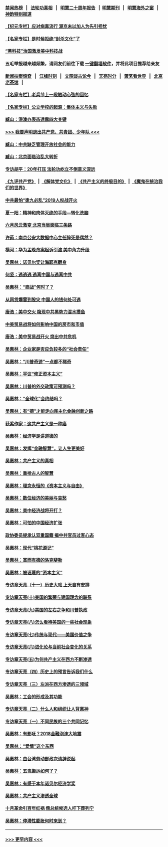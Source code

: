 #### [禁闻热榜](热点新闻.md?=0)  &nbsp;&nbsp;|&nbsp;&nbsp; [法轮功真相](https://github.com/gfw-breaker/truth/blob/master/README.md?=0) &nbsp;&nbsp;|&nbsp;&nbsp; [明慧二十周年报告](https://github.com/gfw-breaker/mh-reports/blob/master/README.md?=0) &nbsp;&nbsp;|&nbsp;&nbsp;[明慧期刊](https://github.com/gfw-breaker/mh-qikan) &nbsp;&nbsp;|&nbsp;&nbsp; [明慧海外之窗](https://github.com/gfw-breaker/mh-news/blob/master/README.md?=0) &nbsp;&nbsp;|&nbsp;&nbsp; [神韵特别报道](https://github.com/gfw-breaker/mh-news/blob/master/shenyun.md?=0)
#### [【纪元专栏】应对病毒流行 渥京未以加人为先引担忧](../pages/nsc423/n11875714.md?t=02271632) 
#### [【名家专栏】是时候拒绝“封杀文化”了](../pages/nsc423/n11814093.md?t=02271632) 
#### [“黑科技”治国激发美中科技战](../pages/nsc423/n11638056.md?t=02271632) 
#### 五毛举报越来越频繁，请网友们前往下载 [一键翻墙软件](https://github.com/gfw-breaker/ssr-accounts)，并将此项目推荐给亲友
#### [新闻拍案惊奇](https://github.com/gfw-breaker/banned-news/blob/master/pages/link4.md) &nbsp;&nbsp;|&nbsp;&nbsp; [江峰时刻](https://github.com/gfw-breaker/banned-news/blob/master/pages/link4.md) &nbsp;&nbsp;|&nbsp;&nbsp; [文昭谈古论今](https://github.com/gfw-breaker/banned-news/blob/master/pages/link4.md) &nbsp;&nbsp;|&nbsp;&nbsp; [天亮时分](https://github.com/gfw-breaker/banned-news/blob/master/pages/link4.md) &nbsp;&nbsp;|&nbsp;&nbsp; [萧茗看世界](https://github.com/gfw-breaker/banned-news/blob/master/pages/link4.md) &nbsp;&nbsp;|&nbsp;&nbsp; [北京老茶馆](https://github.com/gfw-breaker/banned-news/blob/master/pages/link4.md) &nbsp;&nbsp;|&nbsp;&nbsp; 
#### [【名家专栏】老兵节上一段触动心弦的回忆](../pages/nsc423/n11646016.md?t=02271632) 
#### [【名家专栏】公立学校的起源：集体主义与失败](../pages/nsc423/n11601833.md?t=02271632) 
#### [臧山：港澳办表态透露四大关键](../pages/nsc423/n11421628.md?t=02271632) 
#### [>>> 我要声明退出共产党、共青团、少年队 <<<](https://github.com/begood0513/goodnews/blob/master/quit/letter.md) 
#### [臧山：中共缺乏管理开放社会的能力](../pages/nsc423/n11407457.md?t=02271632) 
#### [臧山：北京面临治乱大转折](../pages/nsc423/n11406895.md?t=02271632) 
#### [专访胡平：20年打压 法轮功屹立不倒意义深远](../pages/nsc423/n11398800.md?t=02271632) 
#### [《九评共产党》](https://github.com/begood0513/9ping.md/blob/master/README.md) &nbsp;|&nbsp; [《解体党文化》](../../../../jtdwh.md/blob/master/README.md)  &nbsp;|&nbsp; [《共产主义的终极目的》](../../../../gczydzjmd.md/blob/master/README.md) &nbsp;|&nbsp; [《魔鬼在统治我们的世界》](../../../../mgztzwmdsj.md/blob/master/README.md) 
#### [中共最怕“逢九必乱”2019人权战开火](../pages/nsc423/n11385248.md?t=02271632) 
#### [夏一阳：精神和肉体灭绝的手段—转化洗脑](../pages/nsc423/n11368250.md?t=02271632) 
#### [六月风云激变 北京当局面临三条路](../pages/nsc423/n11313668.md?t=02271632) 
#### [许茹：南京公安大数据中心主任猝死是偶然？](../pages/nsc423/n11064744.md?t=02271632) 
#### [横河：华为孟晚舟案起诉引渡 美中角力升级](../pages/nsc423/n11027230.md?t=02271632) 
#### [吴惠林：诺贝尔奖让海耶克翻身](../pages/nsc423/n10890049.md?t=02271632) 
#### [何坚：逃逃逃 逃离中国与逃离中共](../pages/nsc423/n10592891.md?t=02271632) 
#### [吴惠林：“商战”何时了？](../pages/nsc423/n10573558.md?t=02271632) 
#### [从网贷爆雷到股灾 中国人的钱何处可逃](../pages/nsc423/n10572800.md?t=02271632) 
#### [唐浩：美中交火 隐现中共黑势力混水摸鱼](../pages/nsc423/n10544040.md?t=02271632) 
#### [中美贸易战将如何影响中国的房市和币值](../pages/nsc423/n10543697.md?t=02271632) 
#### [唐浩：美中贸易战开火 烧出中共危机](../pages/nsc423/n10540126.md?t=02271632) 
#### [吴惠林：企业家是否应负较多的“社会责任”](../pages/nsc423/n10535022.md?t=02271632) 
#### [吴惠林：“川普奇迹”一点都不稀奇](../pages/nsc423/n10512808.md?t=02271632) 
#### [吴惠林：平议“修正资本主义”](../pages/nsc423/n10495724.md?t=02271632) 
#### [吴惠林：川普的外交政策可预测吗？](../pages/nsc423/n10462387.md?t=02271632) 
#### [吴惠林：“全球化”会终结吗？](../pages/nsc423/n10452838.md?t=02271632) 
#### [吴惠林：有“德”才能走向民主化金融创新之路](../pages/nsc423/n10432292.md?t=02271632) 
#### [获奖作家：这共产主义是一种癌](../pages/nsc423/n10431541.md?t=02271632) 
#### [吴惠林：经济学是讲道德的](../pages/nsc423/n10398014.md?t=02271632) 
#### [吴惠林：发挥“金融智慧”，让人生更美好](../pages/nsc423/n10375019.md?t=02271632) 
#### [吴惠林：共产主义的真相](../pages/nsc423/n10351394.md?t=02271632) 
#### [吴惠林：重拾古人的智慧](../pages/nsc423/n10337691.md?t=02271632) 
#### [吴惠林：理念永恒的《资本主义与自由》](../pages/nsc423/n10316274.md?t=02271632) 
#### [吴惠林：数位经济的美丽与哀愁](../pages/nsc423/n10292946.md?t=02271632) 
#### [吴惠林：美中经济战将开打？](../pages/nsc423/n10258825.md?t=02271632) 
#### [吴惠林：可怕的中国经济扩张](../pages/nsc423/n10219147.md?t=02271632) 
#### [政协委员提承认双重国籍 揭中共官员过客心态](../pages/nsc423/n10208809.md?t=02271632) 
#### [吴惠林：现代“桃花源记”](../pages/nsc423/n10185234.md?t=02271632) 
#### [吴惠林：富而有德的洛克斐勒](../pages/nsc423/n10142264.md?t=02271632) 
#### [吴惠林：被诬蔑的“资本主义”](../pages/nsc423/n10124816.md?t=02271632) 
#### [专访章天亮（十一）历史大戏 上天自有安排](../pages/nsc423/n10094905.md?t=02271632) 
#### [专访章天亮(十)美国的繁荣与建国理念的联系](../pages/nsc423/n10094899.md?t=02271632) 
#### [专访章天亮(九)美国的左右之争和川普执政](../pages/nsc423/n10094889.md?t=02271632) 
#### [专访章天亮(八)怎么看待美国的一些社会现象](../pages/nsc423/n10094857.md?t=02271632) 
#### [专访章天亮(七)传统与现代——美国价值之争](../pages/nsc423/n10093140.md?t=02271632) 
#### [专访章天亮(六)进化论与当前社会变化的关系](../pages/nsc423/n10092036.md?t=02271632) 
#### [专访章天亮(五)为何共产主义在西方不断渗透](../pages/nsc423/n10083620.md?t=02271632) 
#### [专访章天亮（四）历史上的预言告诉我们什么](../pages/nsc423/n10083606.md?t=02271632) 
#### [专访章天亮（三）左派在西方渗透的三领域](../pages/nsc423/n10081115.md?t=02271632) 
#### [吴惠林：工会的形成及其功能](../pages/nsc423/n10080633.md?t=02271632) 
#### [专访章天亮（二）什么人和组织让人背离神](../pages/nsc423/n10076637.md?t=02271632) 
#### [专访章天亮（一）不同民族的三个共同记忆](../pages/nsc423/n10074188.md?t=02271632) 
#### [吴惠林：有影呒？2018金融泡沫大地震](../pages/nsc423/n10040534.md?t=02271632) 
#### [吴惠林：“爱情”这个东西](../pages/nsc423/n10019423.md?t=02271632) 
#### [吴惠林：由台湾劳动部政次请辞说起](../pages/nsc423/n9979679.md?t=02271632) 
#### [吴惠林：五鬼搬运如何了？](../pages/nsc423/n9925338.md?t=02271632) 
#### [吴惠林：有感于本年诺贝尔经济学奖](../pages/nsc423/n9871883.md?t=02271632) 
#### [吴惠林：共产主义渗透全球](../pages/nsc423/n9812748.md?t=02271632) 
#### [十月革命引百年红祸 俄总统候选人吁下葬列宁](../pages/nsc423/n9810182.md?t=02271632) 
#### [吴惠林：停滞性膨胀何时来到？](../pages/nsc423/n9764136.md?t=02271632) 

----
#### [ >>> 更早内容 <<< ](../indexes/nsc423-earlier.md)
